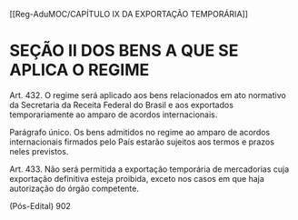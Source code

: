 [[Reg-AduMOC/CAPÍTULO IX DA EXPORTAÇÃO TEMPORÁRIA]]

# SEÇÃO II DOS BENS A QUE SE APLICA O REGIME

Art. 432. O regime será aplicado aos bens relacionados em
ato normativo da Secretaria da Receita Federal do Brasil e
aos exportados temporariamente ao amparo de acordos
internacionais.

Parágrafo único. Os bens admitidos no regime ao amparo de
acordos internacionais firmados pelo País estarão sujeitos
aos termos e prazos neles previstos.

Art. 433. Não será permitida a exportação temporária de
mercadorias cuja exportação definitiva esteja proibida,
exceto nos casos em que haja autorização do órgão
competente.

(Pós-Edital)    902
